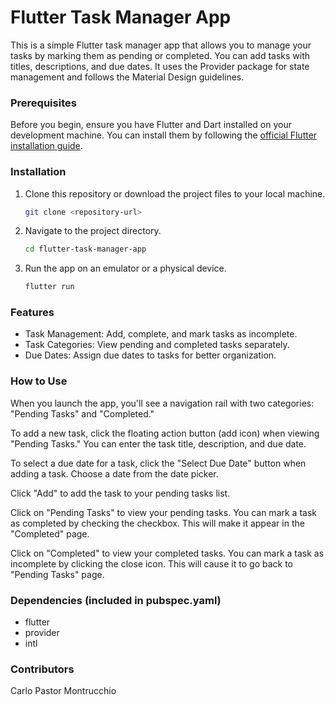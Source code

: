 # Flutter Task Manager App

This is a simple Flutter task manager app that allows you to manage your tasks by marking them as pending or completed. You can add tasks with titles, descriptions, and due dates. It uses the Provider package for state management and follows the Material Design guidelines.

### Prerequisites

Before you begin, ensure you have Flutter and Dart installed on your development machine. You can install them by following the [official Flutter installation guide](https://flutter.dev/docs/get-started/install).

### Installation

1. Clone this repository or download the project files to your local machine.

   ```bash
   git clone <repository-url>
   ```

2. Navigate to the project directory.

   ```bash
   cd flutter-task-manager-app
   ```

3. Run the app on an emulator or a physical device.

   ```bash
   flutter run
   ```

### Features

 - Task Management: Add, complete, and mark tasks as incomplete.
 - Task Categories: View pending and completed tasks separately.
 - Due Dates: Assign due dates to tasks for better organization.

### How to Use

When you launch the app, you'll see a navigation rail with two categories: "Pending Tasks" and "Completed."

To add a new task, click the floating action button (add icon) when viewing "Pending Tasks." You can enter the task title, description, and due date.

To select a due date for a task, click the "Select Due Date" button when adding a task. Choose a date from the date picker.

Click "Add" to add the task to your pending tasks list.

Click on "Pending Tasks" to view your pending tasks. You can mark a task as completed by checking the checkbox. This will make it appear in the "Completed" page.

Click on "Completed" to view your completed tasks. You can mark a task as incomplete by clicking the close icon. This will cause it to go back to "Pending Tasks" page.


### Dependencies (included in pubspec.yaml)

 - flutter
 - provider
 - intl


### Contributors
Carlo Pastor Montrucchio

